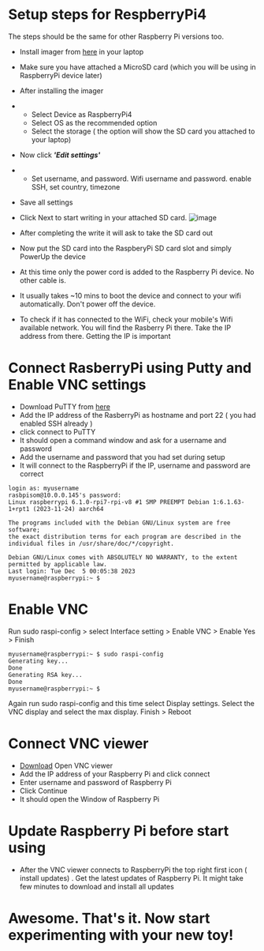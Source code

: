 
# Setup steps for RespberryPi4
The steps should be the same for other Raspberry Pi versions too.

- Install imager from [here](https://www.raspberrypi.com/software/) in your laptop
- Make sure you have attached a MicroSD card (which you will be using in RaspberryPi device later)
- After installing the imager
- - Select Device as RaspberryPi4
  - Select OS as the recommended option
  - Select the storage ( the option will show the SD card you attached to your laptop)
- Now click ***'Edit settings'***
- - Set username, and password. Wifi username and password. enable SSH, set country, timezone
- Save all settings
- Click Next to start writing in your attached SD card.
![image](https://github.com/e2eSolutionArchitect/RaspberryPi/assets/62712515/b8d11502-e4ad-463e-b6c7-5d70b9e72913)

- After completing the write it will ask to take the SD card out
- Now put the SD card into the RaspberyPi SD card slot and simply PowerUp the device
- At this time only the power cord is added to the Raspberry Pi device. No other cable is.
- It usually takes ~10 mins to boot the device and connect to your wifi automatically. Don't power off the device.
- To check if it has connected to the WiFi, check your mobile's Wifi  available network. You will find the Rasberry Pi there. Take the IP address from there. Getting the IP is important

# Connect RasberryPi using Putty and Enable VNC settings

- Download PuTTY from [here](https://www.putty.org/)
- Add the IP address of the RasberryPi as hostname and port 22 ( you had enabled SSH already )
- click connect to PuTTY
- It should open a command window and ask for a username and password
- Add the username and password that you had set during setup
- It will connect to the RaspberryPi if the IP, username and password are correct

```
login as: myusername
rasbpisom@10.0.0.145's password:
Linux raspberrypi 6.1.0-rpi7-rpi-v8 #1 SMP PREEMPT Debian 1:6.1.63-1+rpt1 (2023-11-24) aarch64

The programs included with the Debian GNU/Linux system are free software;
the exact distribution terms for each program are described in the
individual files in /usr/share/doc/*/copyright.

Debian GNU/Linux comes with ABSOLUTELY NO WARRANTY, to the extent
permitted by applicable law.
Last login: Tue Dec  5 00:05:38 2023
myusername@raspberrypi:~ $

```

# Enable VNC 
Run sudo raspi-config > select Interface setting > Enable VNC > Enable Yes > Finish

```
myusername@raspberrypi:~ $ sudo raspi-config
Generating key...
Done
Generating RSA key...
Done
myusername@raspberrypi:~ $
```
Again run sudo raspi-config and this time select Display settings.
Select the VNC display and select the max display. Finish > Reboot

# Connect VNC viewer

- [Download](https://www.realvnc.com/en/connect/download/viewer/) Open VNC viewer
- Add the IP address of your Raspberry Pi and click connect
- Enter username and password of Raspberry Pi
- Click Continue
- It should open the Window of Raspberry Pi

# Update Raspberry Pi before start using
- After the VNC viewer connects to RaspberryPi the top right first icon ( install updates) . Get the latest updates of Raspberry Pi. It might take few minutes to download and install all updates

# Awesome. That's it. Now start experimenting with your new toy!
